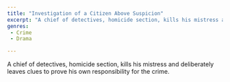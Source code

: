 ```yaml
---
title: "Investigation of a Citizen Above Suspicion"
excerpt: "A chief of detectives, homicide section, kills his mistress and deliberately leaves clues to prove his own responsibility for the crime."
genres: 
 - Crime
 - Drama

---
```


A chief of detectives, homicide section, kills his mistress and deliberately leaves clues to prove his own responsibility for the crime.
